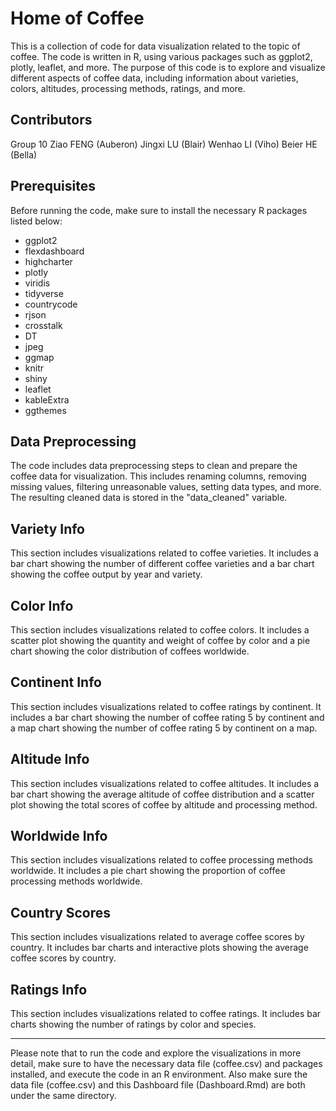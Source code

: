 # Home of Coffee

This is a collection of code for data visualization related to the topic of coffee. The code is written in R, using various packages such as ggplot2, plotly, leaflet, and more. The purpose of this code is to explore and visualize different aspects of coffee data, including information about varieties, colors, altitudes, processing methods, ratings, and more.

## Contributors

Group 10
Ziao FENG (Auberon)
Jingxi LU (Blair)
Wenhao LI (Viho)
Beier HE (Bella)


## Prerequisites

Before running the code, make sure to install the necessary R packages listed below:

- ggplot2
- flexdashboard
- highcharter
- plotly
- viridis
- tidyverse
- countrycode
- rjson
- crosstalk
- DT
- jpeg
- ggmap
- knitr
- shiny
- leaflet
- kableExtra
- ggthemes

## Data Preprocessing

The code includes data preprocessing steps to clean and prepare the coffee data for visualization. This includes renaming columns, removing missing values, filtering unreasonable values, setting data types, and more. The resulting cleaned data is stored in the "data_cleaned" variable.

## Variety Info

This section includes visualizations related to coffee varieties. It includes a bar chart showing the number of different coffee varieties and a bar chart showing the coffee output by year and variety.

## Color Info

This section includes visualizations related to coffee colors. It includes a scatter plot showing the quantity and weight of coffee by color and a pie chart showing the color distribution of coffees worldwide.

## Continent Info

This section includes visualizations related to coffee ratings by continent. It includes a bar chart showing the number of coffee rating 5 by continent and a map chart showing the number of coffee rating 5 by continent on a map.

## Altitude Info

This section includes visualizations related to coffee altitudes. It includes a bar chart showing the average altitude of coffee distribution and a scatter plot showing the total scores of coffee by altitude and processing method.

## Worldwide Info

This section includes visualizations related to coffee processing methods worldwide. It includes a pie chart showing the proportion of coffee processing methods worldwide.

## Country Scores

This section includes visualizations related to average coffee scores by country. It includes bar charts and interactive plots showing the average coffee scores by country.

## Ratings Info

This section includes visualizations related to coffee ratings. It includes bar charts showing the number of ratings by color and species.

---

Please note that to run the code and explore the visualizations in more detail, make sure to have the necessary data file (coffee.csv) and packages installed, and execute the code in an R environment. Also make sure the data file (coffee.csv) and this Dashboard file (Dashboard.Rmd) are both under the same directory.
